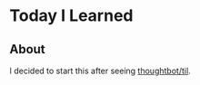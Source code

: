 # Today I Learned

## About

I decided to start this after seeing
[thoughtbot/til](https://github.com/thoughtbot/til).
